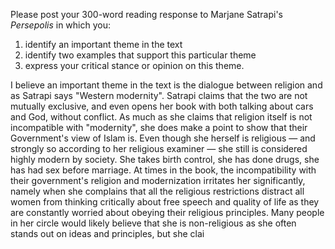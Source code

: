 Please post your 300-word reading response to Marjane Satrapi's _Persepolis_ in which you: 
1) identify an important theme in the text
2) identify two examples that support this particular theme
3) express your critical stance or opinion on this theme.

I believe an important theme in the text is the dialogue between religion and as Satrapi says "Western modernity". Satrapi claims that the two are not mutually exclusive, and even opens her book with both talking about cars and God, without conflict. As much as she claims that religion itself is not incompatible with "modernity", she does make a point to show that their Government's view of Islam is. Even though she herself is religious — and strongly so according to her religious examiner — she still is considered highly modern by society. She takes birth control, she has done drugs, she has had sex before marriage. At times in the book, the incompatibility with their government's religion and modernization irritates her significantly, namely when she complains that all the religious restrictions distract all women from thinking critically about free speech and quality of life as they are constantly worried about obeying their religious principles. Many people in her circle would likely believe that she is non-religious as she often stands out on ideas and principles, but she clai